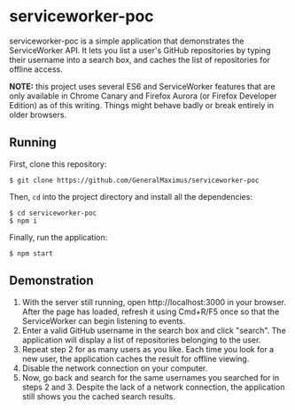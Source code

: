 # serviceworker-poc

serviceworker-poc is a simple application that demonstrates the ServiceWorker
API. It lets you list a user's GitHub repositories by typing their username
into a search box, and caches the list of repositories for offline access.

**NOTE:** this project uses several ES6 and ServiceWorker features that are
only available in Chrome Canary and Firefox Aurora (or Firefox Developer Edition)
as of this writing. Things might behave badly or break entirely in older
browsers.


## Running

First, clone this repository:

	$ git clone https://github.com/GeneralMaximus/serviceworker-poc

Then, `cd` into the project directory and install all the dependencies:

	$ cd serviceworker-poc
	$ npm i

Finally, run the application:

	$ npm start


## Demonstration

1. With the server still running, open http://localhost:3000 in your browser.
   After the page has loaded, refresh it using Cmd+R/F5 once so that the
   ServiceWorker can begin listening to events.
2. Enter a valid GitHub username in the search box and click "search". The
   application will display a list of repositories belonging to the user.
3. Repeat step 2 for as many users as you like. Each time you look for a new
   user, the application caches the result for offline viewing.
4. Disable the network connection on your computer.
5. Now, go back and search for the same usernames you searched for in
   steps 2 and 3. Despite the lack of a network connection, the application
   still shows you the cached search results.
